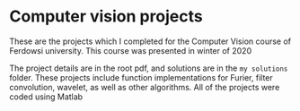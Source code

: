 # Computer vision projects

These are the projects which I completed for the Computer Vision course of Ferdowsi university. This course was presented in winter of 2020 

The project details are in the root pdf, and solutions are in the `my solutions` folder. These projects include function implementations for Furier, filter convolution, wavelet, as well as other algorithms.  All of the projects were coded using Matlab 
